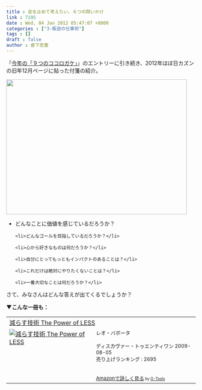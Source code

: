 ```yaml
---
title : 足を止めて考えたい、６つの問いかけ
link : 7195
date : Wed, 04 Jan 2012 05:47:07 +0000
categories : ["3-叛逆の仕事術"]
tags : []
draft : false
author : 倉下忠憲
---
```


「<a href="https://rashita.net/blog/?p=7178">今年の「９つのココロガケ」</a>」のエントリーに引き続き、2012年ほぼ日カズンの旧年12月ページに貼った付箋の紹介。

<a href="https://rashita.net/blog/wp-content/uploads/2012/01/20120104144059.jpg"><img src="https://rashita.net/blog/wp-content/uploads/2012/01/20120104144059.jpg" alt="" title="20120104144059" width="480" height="360" class="alignnone size-full wp-image-7196" /></a>

<ul>
	<li>どんなことに価値を感じているだろうか？</li>

	<li>どんなゴールを目指しているだろうか？</li>

	<li>心から好きなものは何だろうか？</li>

	<li>自分にとってもっともインパクトのあることは？</li>

	<li>これだけは絶対にやりたくないことは？</li>

	<li>一番大切なことは何だろうか？</li>
</ul>

さて、みなさんはどんな答えが出てくるでしょうか？

<strong>▼こんな一冊も：</strong>
<table  border="0" cellpadding="5"><tr><td colspan="2"><a href="http://www.amazon.co.jp/%E6%B8%9B%E3%82%89%E3%81%99%E6%8A%80%E8%A1%93-Power-LESS-%E3%83%AC%E3%82%AA%E3%83%BB%E3%83%90%E3%83%9C%E3%83%BC%E3%82%BF/dp/4887597304%3FSubscriptionId%3D15SMZCTB9V8NGR2TW082%26tag%3Drashita1000-22%26linkCode%3Dxm2%26camp%3D2025%26creative%3D165953%26creativeASIN%3D4887597304" target="_top">減らす技術 The Power of LESS</a><img src="http://www.assoc-amazon.jp/e/ir?t=rashita1000-22&l=ur2&o=9" width="1" height="1" style="border: none;" alt="" /></td></tr><tr><td valign="top"><a href="http://www.amazon.co.jp/%E6%B8%9B%E3%82%89%E3%81%99%E6%8A%80%E8%A1%93-Power-LESS-%E3%83%AC%E3%82%AA%E3%83%BB%E3%83%90%E3%83%9C%E3%83%BC%E3%82%BF/dp/4887597304%3FSubscriptionId%3D15SMZCTB9V8NGR2TW082%26tag%3Drashita1000-22%26linkCode%3Dxm2%26camp%3D2025%26creative%3D165953%26creativeASIN%3D4887597304" target="_top"><img src="http://ecx.images-amazon.com/images/I/51%2B1TmW69IL._SL160_.jpg" border="0" alt="減らす技術 The Power of LESS" /></a></td><td valign="top"><font size="-1">レオ・バボータ <br /><br />ディスカヴァー・トゥエンティワン  2009-08-05<br />売り上げランキング : 2695<br /><br /><br /><a href="http://www.amazon.co.jp/%E6%B8%9B%E3%82%89%E3%81%99%E6%8A%80%E8%A1%93-Power-LESS-%E3%83%AC%E3%82%AA%E3%83%BB%E3%83%90%E3%83%9C%E3%83%BC%E3%82%BF/dp/4887597304%3FSubscriptionId%3D15SMZCTB9V8NGR2TW082%26tag%3Drashita1000-22%26linkCode%3Dxm2%26camp%3D2025%26creative%3D165953%26creativeASIN%3D4887597304" target="_top">Amazonで詳しく見る</a></font><font size="-2"> by <a href="http://www.goodpic.com/mt/aws/index.html" >G-Tools</a></font></td></tr></table>



